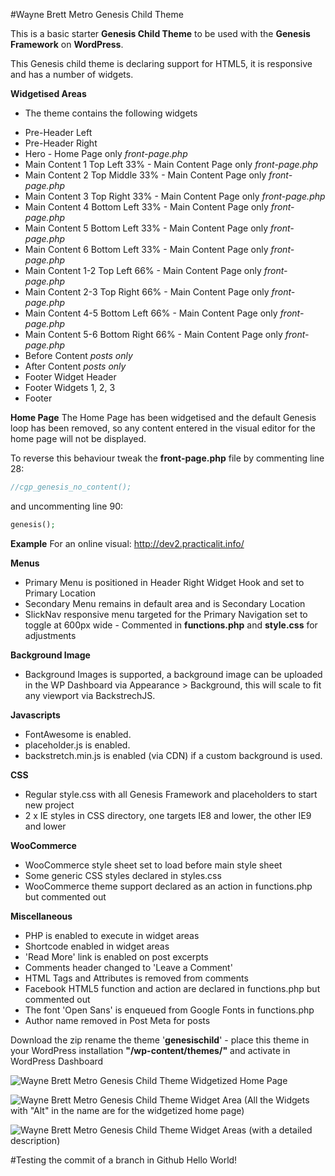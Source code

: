 #Wayne Brett Metro Genesis Child Theme

This is a basic starter **Genesis Child Theme** to be used with the **Genesis Framework** on **WordPress**.

This Genesis child theme is declaring support for HTML5, it is responsive and has a number of widgets.

**Widgetised Areas**
- The theme contains the following widgets
* Pre-Header Left
* Pre-Header Right
* Hero - Home Page only *front-page.php*
* Main Content 1 Top Left 33% - Main Content Page only *front-page.php*
* Main Content 2 Top Middle 33% - Main Content Page only *front-page.php*
* Main Content 3 Top Right 33% - Main Content Page only *front-page.php*
* Main Content 4 Bottom Left 33% - Main Content Page only *front-page.php*
* Main Content 5 Bottom Left 33% - Main Content Page only *front-page.php*
* Main Content 6 Bottom Left 33% - Main Content Page only *front-page.php*
* Main Content 1-2 Top Left 66% - Main Content Page only *front-page.php*
* Main Content 2-3 Top Right 66% - Main Content Page only *front-page.php*
* Main Content 4-5 Bottom Left 66% - Main Content Page only *front-page.php*
* Main Content 5-6 Bottom Right 66% - Main Content Page only *front-page.php*
* Before Content *posts only*
* After Content *posts only*
* Footer Widget Header
* Footer Widgets 1, 2, 3
* Footer

**Home Page**
The Home Page has been widgetised and the default Genesis loop has been removed, so any content entered in the visual editor for the home page will not be displayed.

To reverse this behaviour tweak the **front-page.php** file by commenting line 28:
```php
//cgp_genesis_no_content();
```

and uncommenting line 90:
```php
genesis();
```

**Example**
For an online visual:
http://dev2.practicalit.info/

**Menus**
- Primary Menu is positioned in Header Right Widget Hook and set to Primary Location
- Secondary Menu remains in default area and is Secondary Location
- SlickNav responsive menu targeted for the Primary Navigation set to toggle at 600px wide - Commented in **functions.php** and **style.css** for adjustments

**Background Image**
- Background Images is supported, a background image can be uploaded in the WP Dashboard via Appearance > Background, this will scale to fit any viewport via BackstrechJS.

**Javascripts**
- FontAwesome is enabled.
- placeholder.js is enabled.
- backstretch.min.js is enabled (via CDN) if a custom background is used.

**CSS**
- Regular style.css with all Genesis Framework and placeholders to start new project
- 2 x IE styles in CSS directory, one targets IE8 and lower, the other IE9 and lower

**WooCommerce**
- WooCommerce style sheet set to load before main style sheet
- Some generic CSS styles declared in styles.css
- WooCommerce theme support declared as an action in functions.php but commented out

**Miscellaneous**
- PHP is enabled to execute in widget areas
- Shortcode enabled in widget areas
- 'Read More' link is enabled on post excerpts
- Comments header changed to 'Leave a Comment'
- HTML Tags and Attributes is removed from comments
- Facebook HTML5 function and action are declared in functions.php but commented out
- The font 'Open Sans' is enqueued from Google Fonts in functions.php
- Author name removed in Post Meta for posts

Download the zip rename the theme '**genesischild**' - place this theme in your WordPress installation **"/wp-content/themes/"** and activate in WordPress Dashboard

![Wayne Brett Metro Genesis Child Theme Widgetized Home Page](http://waynebrett.com/wp-content/uploads/2014/08/widgets-metro-wayne-brett-child-theme-e1409177512869.png)

![Wayne Brett Metro Genesis Child Theme Widget Area (All the Widgets with "Alt" in the name are for the widgetized home page)](http://waynebrett.com/wp-content/uploads/2014/08/widgets-metro-wayne-brett-child-theme1.png)

![Wayne Brett Metro Genesis Child Theme Widget Areas (with a detailed description)](http://waynebrett.com/wp-content/uploads/2014/08/widgets-open-metro-wayne-brett-child-theme.png)

#Testing the commit of a branch in Github
Hello World!
